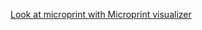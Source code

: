 [Look at microprint with Microprint visualizer](https://alphasteam.github.io/uPrintVis/?url=https://api.github.com/repos/AlphaSteam/GHuPrintGen/contents/Examples/Mid-job-matrix/microprint(ubuntu-latest,1.6).svg&ref=refs/heads/develop)
